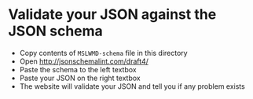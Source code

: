 # Validate your JSON against the JSON schema

* Copy contents of ``MSLWMD-schema`` file in this directory
* Open http://jsonschemalint.com/draft4/
* Paste the schema to the left textbox
* Paste your JSON on the right textbox
* The website will validate your JSON and tell you if any problem exists
